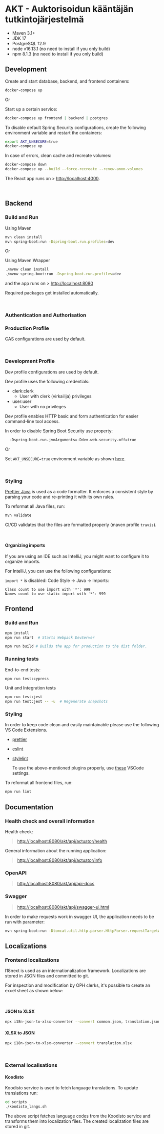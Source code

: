 # AKT - Auktorisoidun kääntäjän tutkintojärjestelmä

- Maven 3.1+
- JDK 17
- PostgreSQL 12.9
- node v16.13.1 (no need to install if you only build)
- npm 8.1.3 (no need to install if you only build)

## Development

Create and start database, backend, and frontend containers:

```sh
docker-compose up
```

Or

Start up a certain service:

```sh
docker-compose up frontend | backend | postgres
```

To disable default Spring Security configurations, create the following environment variable and restart the containers:

```sh
export AKT_UNSECURE=true
docker-compose up
```

In case of errors, clean cache and recreate volumes:

```sh
docker-compose down
docker-compose up --build --force-recreate --renew-anon-volumes
```

The React app runs on > <http://localhost:4000>.

&nbsp;

## Backend

### Build and Run

Using Maven

```sh
mvn clean install
mvn spring-boot:run -Dspring-boot.run.profiles=dev
```

Or

Using Maven Wrapper

```sh
./mvnw clean install
./mvnw spring-boot:run -Dspring-boot.run.profiles=dev
```

and the app runs on > <http://localhost:8080>

Required packages get installed automatically.

&nbsp;

### Authentication and Authorisation

### Production Profile

CAS configurations are used by default.

&nbsp;

### Development Profile

Dev profile configurations are used by default.

Dev profile uses the following credentials:

- clerk:clerk
  - User with clerk (virkailija) privileges
- user:user
  - User with no privileges

Dev profile enables HTTP basic and form authentication for easier command-line tool access.

In order to disable Spring Boot Security use property:

```sh
  -Dspring-boot.run.jvmArguments=-Ddev.web.security.off=true
```

Or

Set `AKT_UNSECURE=true` environment variable as shown [here](#development).

&nbsp;

### Styling

[Prettier Java](https://github.com/HubSpot/prettier-maven-plugin) is used as a code formatter.  It enforces a consistent style by parsing your code and re-printing it with its own rules. 

To reformat all Java files, run:

```sh
mvn validate
```

CI/CD validates that the files are formatted properly (maven profile `travis`).

&nbsp;

#### Organizing imports

If you are using an IDE such as IntelliJ, you might want to configure it to organize imports.

For IntelliJ, you can use the following configurations:


`ìmport *` is disabled:
Code Style -> Java -> Imports:

```text
Class count to use import with '*': 999
Names count to use static import with '*': 999
```

## Frontend

### Build and Run

```sh
npm install
npm run start  # Starts Webpack DevServer 
```

```sh
npm run build # Builds the app for production to the dist folder.
```

### Running tests

End-to-end tests:

```sh
npm run test:cypress
```

Unit and Integration tests

```sh
npm run test:jest
npm run test:jest -- -u  # Regenerate snapshots
```

### Styling

In order to keep code clean and easily maintainable please use the following VS Code Extensions.

- [prettier]
- [eslint]
- [stylelint]

  To use the above-mentioned plugins properly, use [these](https://wiki.eduuni.fi/display/OPHPALV/Yhteiset+VSCode+asetukset) VSCode settings.

To reformat all frontend files, run:

```sh
npm run lint
```

## Documentation

### Health check and overall information

Health check:

> <http://localhost:8080/akt/api/actuator/health>

General information about the running application:

> <http://localhost:8080/akt/api/actuator/info>

### OpenAPI

> <http://localhost:8080/akt/api/api-docs>

### Swagger

> <http://localhost:8080/akt/api/swagger-ui.html>

In order to make requests work in swagger UI, the application needs to be run with parameter:

```sh
mvn spring-boot:run -Dtomcat.util.http.parser.HttpParser.requestTargetAllow=|{}
```

## Localizations

### Frontend localizations

I18next is used as an internationalization framework. Localizations are stored in JSON files and committed to git.

For inspection and modification by OPH clerks, it's possible to create an excel sheet as shown below:

&nbsp;
#### JSON to XLSX

```sh
npx i18n-json-to-xlsx-converter --convert common.json, translation.json
```

#### XLSX to JSON

```sh
npx i18n-json-to-xlsx-converter --convert translation.xlsx
```

&nbsp;

### External localisations

#### Koodisto

Koodisto service is used to fetch language translations. To update translations run:

```sh
cd scripts
./koodisto_langs.sh
```

The above script fetches language codes from the Koodisto service and transforms them into localization files. The created localization files are stored in git.

[prettier]: https://marketplace.visualstudio.com/items?itemName=esbenp.prettier-vscode

[eslint]: https://marketplace.visualstudio.com/items?itemName=dbaeumer.vscode-eslint

[stylelint]: https://marketplace.visualstudio.com/items?itemName=stylelint.vscode-stylelint
